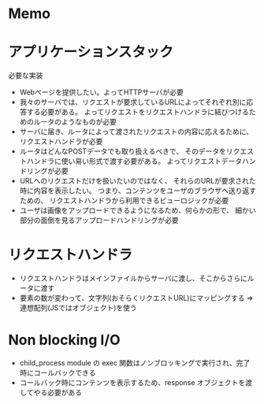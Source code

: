 Memo
==========================================

# アプリケーションスタック
必要な実装

- Webページを提供したい。よってHTTPサーバが必要
- 我々のサーバでは、リクエストが要求しているURLによってそれぞれ別に応答する必要がある。
  よってリクエストをリクエストハンドラに結びつけるためのルータのようなものが必要
- サーバに届き、ルータによって渡されたリクエストの内容に応えるために、 リクエストハンドラが必要
- ルータはどんなPOSTデータでも取り扱えるべきで、 そのデータをリクエストハンドラに使い易い形式で渡す必要がある。
  よってリクエストデータハンドリングが必要
- URLへのリクエストだけを扱いたいのではなく、 それらのURLが要求された時に内容を表示したい。
  つまり、コンテンツをユーザのブラウザへ送り返すための、 リクエストハンドラから利用できるビューロジックが必要
- ユーザは画像をアップロードできるようになるため、何らかの形で、 細かい部分の面倒を見るアップロードハンドリングが必要

# リクエストハンドラ

- リクエストハンドラはメインファイルからサーバに渡し、そこからさらにルータに渡す
- 要素の数が変わって、文字列(おそらくリクエストURL)にマッピングする => 連想配列(JSではオブジェクト)を使う

# Non blocking I/O

- child_process module の exec 関数はノンブロッキングで実行され、完了時にコールバックできる
- コールバック時にコンテンツを表示するため、response オブジェクトを渡してやる必要がある
